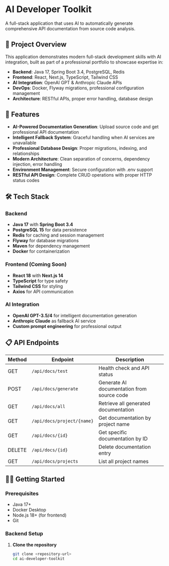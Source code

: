 # AI Developer Toolkit

A full-stack application that uses AI to automatically generate comprehensive API documentation from source code analysis.

## 🎯 Project Overview

This application demonstrates modern full-stack development skills with AI integration, built as part of a professional portfolio to showcase expertise in:

- **Backend**: Java 17, Spring Boot 3.4, PostgreSQL, Redis
- **Frontend**: React, Next.js, TypeScript, Tailwind CSS  
- **AI Integration**: OpenAI GPT & Anthropic Claude APIs
- **DevOps**: Docker, Flyway migrations, professional configuration management
- **Architecture**: RESTful APIs, proper error handling, database design

## 🚀 Features

- **AI-Powered Documentation Generation**: Upload source code and get professional API documentation
- **Intelligent Fallback System**: Graceful handling when AI services are unavailable
- **Professional Database Design**: Proper migrations, indexing, and relationships
- **Modern Architecture**: Clean separation of concerns, dependency injection, error handling
- **Environment Management**: Secure configuration with .env support
- **RESTful API Design**: Complete CRUD operations with proper HTTP status codes

## 🛠️ Tech Stack

### Backend
- **Java 17** with **Spring Boot 3.4**
- **PostgreSQL 15** for data persistence
- **Redis** for caching and session management
- **Flyway** for database migrations
- **Maven** for dependency management
- **Docker** for containerization

### Frontend (Coming Soon)
- **React 18** with **Next.js 14**
- **TypeScript** for type safety
- **Tailwind CSS** for styling
- **Axios** for API communication

### AI Integration
- **OpenAI GPT-3.5/4** for intelligent documentation generation
- **Anthropic Claude** as fallback AI service
- **Custom prompt engineering** for professional output

## 📋 API Endpoints

| Method | Endpoint | Description |
|--------|----------|-------------|
| GET | `/api/docs/test` | Health check and API status |
| POST | `/api/docs/generate` | Generate AI documentation from source code |
| GET | `/api/docs/all` | Retrieve all generated documentation |
| GET | `/api/docs/project/{name}` | Get documentation by project name |
| GET | `/api/docs/{id}` | Get specific documentation by ID |
| DELETE | `/api/docs/{id}` | Delete documentation entry |
| GET | `/api/docs/projects` | List all project names |

## 🏃‍♂️ Getting Started

### Prerequisites
- Java 17+
- Docker Desktop
- Node.js 18+ (for frontend)
- Git

### Backend Setup

1. **Clone the repository**
   ```bash
   git clone <repository-url>
   cd ai-developer-toolkit